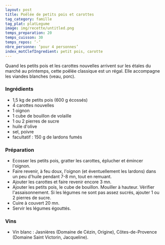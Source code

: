 ```yaml
---
layout: post
title: Poêlée de petits pois et carottes
tag_category: famille
tag_plat: platLegume
image: img/recette/untitled.png
temps_preparation: 20
temps_cuisson: 30
temps_repos: ‘-‘
nbre_personne: ‘pour 4 personnes’
index_motClefIngredient: petit pois, carotte
---
```

Quand les petits pois et les carottes nouvelles arrivent sur les étales du marché au printemps, cette poêlée classique est un régal. Elle accompagne les viandes blanches (veau, porc).

### Ingrédients
* 1,5 kg de petits pois (600 g écossés)
* 4 carottes nouvelles
* 1 oignon
* 1 cube de bouillon de volaille
* 1 ou 2 pierres de sucre
* huile d'olive
* sel, poivre
* facultatif : 150 g de lardons fumés

### Préparation
* Ecosser les petits pois, gratter les carottes, éplucher et émincer l'oignon.
* Faire revenir, à feu doux, l'oignon (et éventuellement les lardons) dans un peu d'huile pendant 7-8 mn, tout en remuant.
* Ajouter les carottes et faire revenir encore 3 mn.
* Ajouter les petits pois, le cube de bouillon. Mouiller à hauteur. Vérifier l'assaisonnement. Si les légumes ne sont pas assez sucrés, ajouter 1 ou 2 pierres de sucre.
* Cuire à couvert 20 mn.
* Servir les légumes égouttés.

### Vins
* Vin blanc : Jasnières (Domaine de Cézin, Origine), Côtes-de-Provence (Domaine Saint Victorin, Jacqueline).
